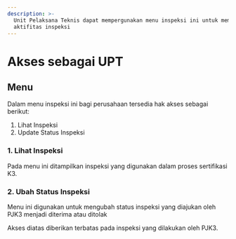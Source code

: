 ```yaml
---
description: >-
  Unit Pelaksana Teknis dapat mempergunakan menu inspeksi ini untuk memantau
  aktifitas inspeksi
---
```


# Akses sebagai UPT

## Menu

Dalam menu inspeksi ini bagi perusahaan tersedia hak akses sebagai berikut:

1. Lihat Inspeksi
2. Update Status Inspeksi

### 1. Lihat Inspeksi

Pada menu ini ditampilkan inspeksi yang digunakan dalam proses sertifikasi K3.

### 2. Ubah Status Inspeksi

Menu ini digunakan untuk mengubah status inspeksi yang diajukan oleh PJK3 menjadi diterima atau ditolak

Akses diatas diberikan terbatas pada inspeksi yang dilakukan oleh PJK3.
